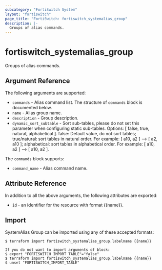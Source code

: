 ```yaml
---
subcategory: "FortiSwitch System"
layout: "fortiswitch"
page_title: "FortiSwitch: fortiswitch_systemalias_group"
description: |-
  Groups of alias commands.
---
```


# fortiswitch_systemalias_group
Groups of alias commands.

## Argument Reference

The following arguments are supported:

* `commands` - Alias command list. The structure of `commands` block is documented below.
* `name` - Alias group name.
* `description` - Group description.
* `dynamic_sort_subtable` - Sort sub-tables, please do not set this parameter when configuring static sub-tables. Options: [ false, true, natural, alphabetical ]. false: Default value, do not sort tables; true/natural: sort tables in natural order. For example: [ a10, a2 ] --> [ a2, a10 ]; alphabetical: sort tables in alphabetical order. For example: [ a10, a2 ] --> [ a10, a2 ].

The `commands` block supports:

* `command_name` - Alias command name.


## Attribute Reference

In addition to all the above arguments, the following attributes are exported:
* `id` - an identifier for the resource with format {{name}}.

## Import

SystemAlias Group can be imported using any of these accepted formats:
```
$ terraform import fortiswitch_systemalias_group.labelname {{name}}

If you do not want to import arguments of block:
$ export "FORTISWITCH_IMPORT_TABLE"="false"
$ terraform import fortiswitch_systemalias_group.labelname {{name}}
$ unset "FORTISWITCH_IMPORT_TABLE"
```
